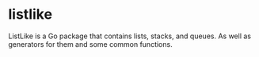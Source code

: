 # listlike
ListLike is a Go package that contains lists, stacks, and queues. As well as generators for them and some common functions.
